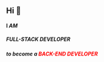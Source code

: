 ## Hi 👋 

####  I *AM* 

##### *FULL-STACK DEVELOPER* 

 ***to become a <span style="color:red"> BACK-END DEVELOPER</span>***  





